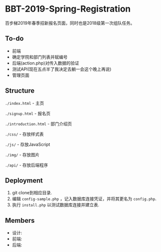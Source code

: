 # BBT-2019-Spring-Registration
百步梯2019年春季招新报名页面，同时也是2018级第一次组队任务。

## To-do
* 前端
* 确定学院和部门列表并赋编号
* 后端(action.php)对传入数据的验证
* 测试API(现在五点半了我决定去躺一会这个晚上再说)
* 管理页面

## Structure
`./index.html` - 主页

`./signup.html` - 报名页

`./introduction.html` - 部门介绍页

`./css/` - 存放样式表

`./js/` - 存放JavaScript

`./img/` - 存放图片

`./api/` - 存放后端程序

## Deployment
1. git clone到相应目录.
2. 编辑 `config-sample.php` ，记入数据库连接凭证，并将其更名为 `config.php`.
3. 执行 `install.php` 以测试数据库连接并建立表.

## Members
* 设计:
* 前端:
* 后端:

